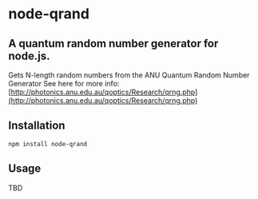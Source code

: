 # node-qrand

## A quantum random number generator for node.js.
Gets N-length random numbers from the ANU Quantum Random Number Generator
See here for more info: [http://photonics.anu.edu.au/qoptics/Research/qrng.php](http://photonics.anu.edu.au/qoptics/Research/qrng.php)

## Installation
`npm install node-qrand`

## Usage
TBD